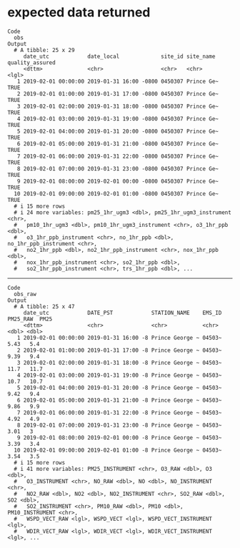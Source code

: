 # expected data returned

    Code
      obs
    Output
      # A tibble: 25 x 29
         date_utc            date_local             site_id site_name  quality_assured
         <dttm>              <chr>                  <chr>   <chr>      <lgl>          
       1 2019-02-01 00:00:00 2019-01-31 16:00 -0800 0450307 Prince Ge~ TRUE           
       2 2019-02-01 01:00:00 2019-01-31 17:00 -0800 0450307 Prince Ge~ TRUE           
       3 2019-02-01 02:00:00 2019-01-31 18:00 -0800 0450307 Prince Ge~ TRUE           
       4 2019-02-01 03:00:00 2019-01-31 19:00 -0800 0450307 Prince Ge~ TRUE           
       5 2019-02-01 04:00:00 2019-01-31 20:00 -0800 0450307 Prince Ge~ TRUE           
       6 2019-02-01 05:00:00 2019-01-31 21:00 -0800 0450307 Prince Ge~ TRUE           
       7 2019-02-01 06:00:00 2019-01-31 22:00 -0800 0450307 Prince Ge~ TRUE           
       8 2019-02-01 07:00:00 2019-01-31 23:00 -0800 0450307 Prince Ge~ TRUE           
       9 2019-02-01 08:00:00 2019-02-01 00:00 -0800 0450307 Prince Ge~ TRUE           
      10 2019-02-01 09:00:00 2019-02-01 01:00 -0800 0450307 Prince Ge~ TRUE           
      # i 15 more rows
      # i 24 more variables: pm25_1hr_ugm3 <dbl>, pm25_1hr_ugm3_instrument <chr>,
      #   pm10_1hr_ugm3 <dbl>, pm10_1hr_ugm3_instrument <chr>, o3_1hr_ppb <dbl>,
      #   o3_1hr_ppb_instrument <chr>, no_1hr_ppb <dbl>, no_1hr_ppb_instrument <chr>,
      #   no2_1hr_ppb <dbl>, no2_1hr_ppb_instrument <chr>, nox_1hr_ppb <dbl>,
      #   nox_1hr_ppb_instrument <chr>, so2_1hr_ppb <dbl>,
      #   so2_1hr_ppb_instrument <chr>, trs_1hr_ppb <dbl>, ...

---

    Code
      obs_raw
    Output
      # A tibble: 25 x 47
         date_utc            DATE_PST            STATION_NAME    EMS_ID PM25_RAW  PM25
         <dttm>              <chr>               <chr>           <chr>     <dbl> <dbl>
       1 2019-02-01 00:00:00 2019-01-31 16:00 -8 Prince George ~ 04503~     5.43   5.4
       2 2019-02-01 01:00:00 2019-01-31 17:00 -8 Prince George ~ 04503~     9.39   9.4
       3 2019-02-01 02:00:00 2019-01-31 18:00 -8 Prince George ~ 04503~    11.7   11.7
       4 2019-02-01 03:00:00 2019-01-31 19:00 -8 Prince George ~ 04503~    10.7   10.7
       5 2019-02-01 04:00:00 2019-01-31 20:00 -8 Prince George ~ 04503~     9.42   9.4
       6 2019-02-01 05:00:00 2019-01-31 21:00 -8 Prince George ~ 04503~     9.86   9.9
       7 2019-02-01 06:00:00 2019-01-31 22:00 -8 Prince George ~ 04503~     4.92   4.9
       8 2019-02-01 07:00:00 2019-01-31 23:00 -8 Prince George ~ 04503~     3.01   3  
       9 2019-02-01 08:00:00 2019-02-01 00:00 -8 Prince George ~ 04503~     3.39   3.4
      10 2019-02-01 09:00:00 2019-02-01 01:00 -8 Prince George ~ 04503~     3.54   3.5
      # i 15 more rows
      # i 41 more variables: PM25_INSTRUMENT <chr>, O3_RAW <dbl>, O3 <dbl>,
      #   O3_INSTRUMENT <chr>, NO_RAW <dbl>, NO <dbl>, NO_INSTRUMENT <chr>,
      #   NO2_RAW <dbl>, NO2 <dbl>, NO2_INSTRUMENT <chr>, SO2_RAW <dbl>, SO2 <dbl>,
      #   SO2_INSTRUMENT <chr>, PM10_RAW <dbl>, PM10 <dbl>, PM10_INSTRUMENT <chr>,
      #   WSPD_VECT_RAW <lgl>, WSPD_VECT <lgl>, WSPD_VECT_INSTRUMENT <lgl>,
      #   WDIR_VECT_RAW <lgl>, WDIR_VECT <lgl>, WDIR_VECT_INSTRUMENT <lgl>, ...

